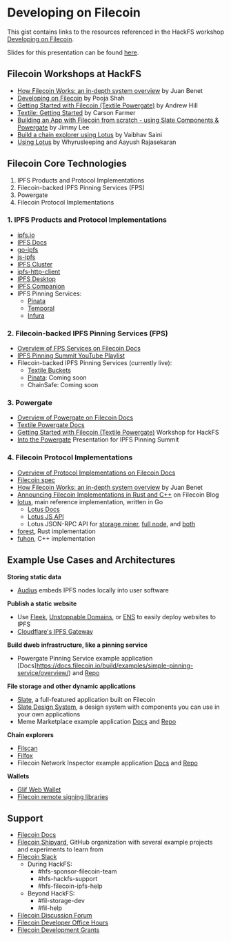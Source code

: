 # Developing on Filecoin

This gist contains links to the resources referenced in the HackFS workshop [Developing on Filecoin](https://youtu.be/aGCpq0Xf-w8).

Slides for this presentation can be found [here](https://drive.google.com/file/d/1ptghAQYCAWnXUNYxLwUZoiGAPjt6rVex/view?usp=sharing).

## Filecoin Workshops at HackFS

- [How Filecoin Works: an in-depth system overview](https://youtu.be/P28aNAdZDi4) by Juan Benet
- [Developing on Filecoin](https://youtu.be/aGCpq0Xf-w8) by Pooja Shah 
- [Getting Started with Filecoin (Textile Powergate)](https://youtu.be/SePJrCLUM0g) by Andrew Hill
- [Textile: Getting Started](https://youtu.be/IZ8M9m9_uJY) by Carson Farmer
- [Building an App with Filecoin from scratch - using Slate Components & Powergate](https://youtu.be/FJjPMKRy8xQ) by Jimmy Lee
- [Build a chain explorer using Lotus](https://youtu.be/QhGhZgUL9iM) by Vaibhav Saini
- [Using Lotus](https://youtu.be/3dkzLJuv1jc) by Whyrusleeping and Aayush Rajasekaran

## Filecoin Core Technologies

1. IPFS Products and Protocol Implementations
2. Filecoin-backed IPFS Pinning Services (FPS)
3. Powergate
4. Filecoin Protocol Implementations

### 1. IPFS Products and Protocol Implementations

- [ipfs.io](https://ipfs.io)
- [IPFS Docs](https://docs.ipfs.io/)
- [go-ipfs](https://github.com/ipfs/go-ipfs)
- [js-ipfs](https://github.com/ipfs/js-ipfs)
- [IPFS Cluster](https://cluster.ipfs.io/)
- [ipfs-http-client](https://github.com/ipfs/js-ipfs/tree/master/packages/ipfs-http-client#readme)
- [IPFS Desktop](https://github.com/ipfs-shipyard/ipfs-desktop)
- [IPFS Companion](https://github.com/ipfs-shipyard/ipfs-companion)
- IPFS Pinning Services:
	- [Pinata](https://pinata.cloud/)
	- [Temporal](https://temporal.cloud/)
	- [Infura](https://infura.io/)

### 2. Filecoin-backed IPFS Pinning Services (FPS)

- [Overview of FPS Services on Filecoin Docs](https://docs.filecoin.io/build/core-products/filecoin-backed-pinning-services/)
- [IPFS Pinning Summit YouTube Playlist](https://www.youtube.com/playlist?list=PLuhRWgmPaHtTvsxuZ9T-tMlu_v0lja6v5)
- Filecoin-backed IPFS Pinning Services (currently live):
	- [Textile Buckets](https://docs.textile.io/buckets/)
	- [Pinata](https://pinata.cloud/): Coming soon
	- ChainSafe: Coming soon

### 3. Powergate

- [Overview of Powergate on Filecoin Docs](https://docs.filecoin.io/build/core-products/powergate/)
- [Textile Powergate Docs](https://docs.textile.io/powergate/)
- [Getting Started with Filecoin (Textile Powergate)](https://youtu.be/SePJrCLUM0g) Workshop for HackFS
- [Into the Powergate](https://youtu.be/aiOTSkz_6aY) Presentation for IPFS Pinning Summit

### 4. Filecoin Protocol Implementations

- [Overview of Protocol Implementations on Filecoin Docs](https://docs.filecoin.io/build/core-products/protocol-implementations/)
- [Filecoin spec](https://filecoin-project.github.io/specs/)
- [How Filecoin Works: an in-depth system overview](https://youtu.be/P28aNAdZDi4) by Juan Benet
- [Announcing Filecoin Implementations in Rust and C++](https://filecoin.io/blog/announcing-filecoin-implementations-in-rust-and-c++/) on Filecoin Blog
- [lotus](https://github.com/filecoin-project/lotus), main reference implementation, written in Go
	- [Lotus Docs](https://lotu.sh/) 
	- [Lotus JS API](https://github.com/filecoin-shipyard/js-lotus-client)
	- Lotus JSON-RPC API for [storage miner](https://github.com/filecoin-project/lotus/blob/master/api/api_storage.go), [full node](https://github.com/filecoin-project/lotus/blob/master/api/api_full.go), and [both](https://github.com/filecoin-project/lotus/blob/master/api/api_common.go)
- [forest](https://github.com/chainsafe/forest), Rust implementation
- [fuhon](https://github.com/filecoin-project/cpp-filecoin), C++ implementation

## Example Use Cases and Architectures

**Storing static data**
- [Audius](https://audius.co/) embeds IPFS nodes locally into user software

**Publish a static website**
- Use [Fleek](https://fleek.co/), [Unstoppable Domains](https://unstoppabledomains.com/), or [ENS](https://ens.domains/) to easily deploy websites to IPFS
- [Cloudflare's IPFS Gateway](https://developers.cloudflare.com/distributed-web/ipfs-gateway)

**Build dweb infrastructure, like a pinning service**
- Powergate Pinning Service example application [Docs]https://docs.filecoin.io/build/examples/simple-pinning-service/overview/) and [Repo](https://github.com/filecoin-shipyard/powergate-pinning-service)

**File storage and other dynamic applications**
- [Slate](https://github.com/filecoin-project/slate), a full-featured application built on Filecoin
- [Slate Design System](https://slate.host/system), a design system with components you can use in your own applications
- Meme Marketplace example application [Docs](https://docs.filecoin.io/build/examples/meme-marketplace/overview/) and [Repo](https://github.com/filecoin-shipyard/meme-marketplace)

**Chain explorers**
- [Filscan](https://filscan.io/)
- [Filfox](https://filfox.io/en)
- Filecoin Network Inspector example application [Docs](https://docs.filecoin.io/build/examples/network-inspector/overview/) and [Repo](https://github.com/filecoin-shipyard/filecoin-network-inspector/)

**Wallets**
- [Glif Web Wallet](https://wallet.glif.io/?network=t)
- [Filecoin remote signing libraries](https://github.com/Zondax/filecoin-signing-tools)

## Support

- [Filecoin Docs](http://docs.filecoin.io/)
- [Filecoin Shipyard](https://github.com/filecoin-shipyard/), GitHub organization with several example projects and experiments to learn from
- [Filecoin Slack](https://filecoin.io/slack)
	- During HackFS:
		- #hfs-sponsor-filecoin-team
		- #hfs-hackfs-support
		- #hfs-filecoin-ipfs-help
	- Beyond HackFS:
		- #fil-storage-dev
		- #fil-help
- [Filecoin Discussion Forum](https://discuss.filecoin.io)
- [Filecoin Developer Office Hours](https://forms.gle/ZMgz2nyEqotrAQdH7)
- [Filecoin Development Grants](https://filecoin.io/grants)